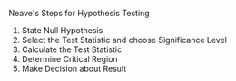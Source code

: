Neave's Steps for Hypothesis Testing
1. State Null Hypothesis
2. Select the Test Statistic and choose Significance Level
3. Calculate the Test Statistic
4. Determine Critical Region
5. Make Decision about Result